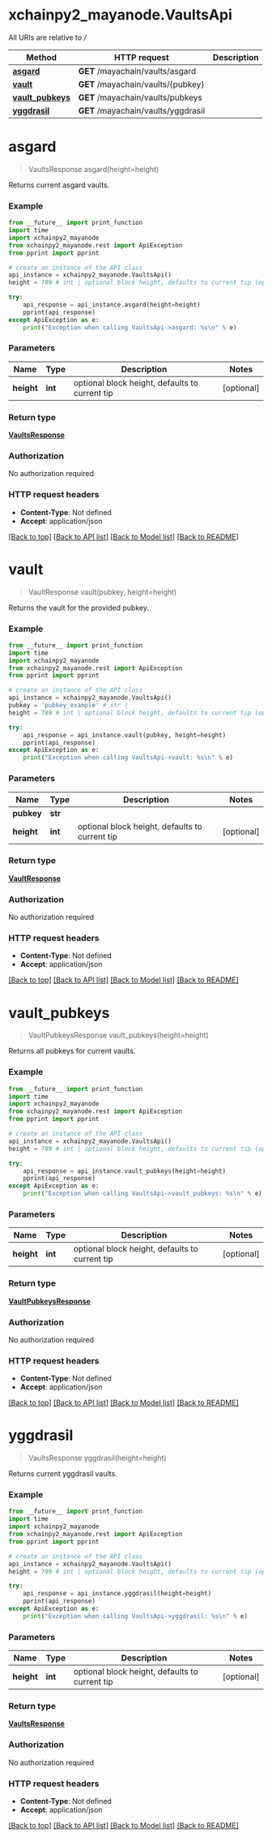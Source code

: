 # xchainpy2_mayanode.VaultsApi

All URIs are relative to */*

Method | HTTP request | Description
------------- | ------------- | -------------
[**asgard**](VaultsApi.md#asgard) | **GET** /mayachain/vaults/asgard | 
[**vault**](VaultsApi.md#vault) | **GET** /mayachain/vaults/{pubkey} | 
[**vault_pubkeys**](VaultsApi.md#vault_pubkeys) | **GET** /mayachain/vaults/pubkeys | 
[**yggdrasil**](VaultsApi.md#yggdrasil) | **GET** /mayachain/vaults/yggdrasil | 

# **asgard**
> VaultsResponse asgard(height=height)



Returns current asgard vaults.

### Example
```python
from __future__ import print_function
import time
import xchainpy2_mayanode
from xchainpy2_mayanode.rest import ApiException
from pprint import pprint

# create an instance of the API class
api_instance = xchainpy2_mayanode.VaultsApi()
height = 789 # int | optional block height, defaults to current tip (optional)

try:
    api_response = api_instance.asgard(height=height)
    pprint(api_response)
except ApiException as e:
    print("Exception when calling VaultsApi->asgard: %s\n" % e)
```

### Parameters

Name | Type | Description  | Notes
------------- | ------------- | ------------- | -------------
 **height** | **int**| optional block height, defaults to current tip | [optional] 

### Return type

[**VaultsResponse**](VaultsResponse.md)

### Authorization

No authorization required

### HTTP request headers

 - **Content-Type**: Not defined
 - **Accept**: application/json

[[Back to top]](#) [[Back to API list]](../README.md#documentation-for-api-endpoints) [[Back to Model list]](../README.md#documentation-for-models) [[Back to README]](../README.md)

# **vault**
> VaultResponse vault(pubkey, height=height)



Returns the vault for the provided pubkey.

### Example
```python
from __future__ import print_function
import time
import xchainpy2_mayanode
from xchainpy2_mayanode.rest import ApiException
from pprint import pprint

# create an instance of the API class
api_instance = xchainpy2_mayanode.VaultsApi()
pubkey = 'pubkey_example' # str | 
height = 789 # int | optional block height, defaults to current tip (optional)

try:
    api_response = api_instance.vault(pubkey, height=height)
    pprint(api_response)
except ApiException as e:
    print("Exception when calling VaultsApi->vault: %s\n" % e)
```

### Parameters

Name | Type | Description  | Notes
------------- | ------------- | ------------- | -------------
 **pubkey** | **str**|  | 
 **height** | **int**| optional block height, defaults to current tip | [optional] 

### Return type

[**VaultResponse**](VaultResponse.md)

### Authorization

No authorization required

### HTTP request headers

 - **Content-Type**: Not defined
 - **Accept**: application/json

[[Back to top]](#) [[Back to API list]](../README.md#documentation-for-api-endpoints) [[Back to Model list]](../README.md#documentation-for-models) [[Back to README]](../README.md)

# **vault_pubkeys**
> VaultPubkeysResponse vault_pubkeys(height=height)



Returns all pubkeys for current vaults.

### Example
```python
from __future__ import print_function
import time
import xchainpy2_mayanode
from xchainpy2_mayanode.rest import ApiException
from pprint import pprint

# create an instance of the API class
api_instance = xchainpy2_mayanode.VaultsApi()
height = 789 # int | optional block height, defaults to current tip (optional)

try:
    api_response = api_instance.vault_pubkeys(height=height)
    pprint(api_response)
except ApiException as e:
    print("Exception when calling VaultsApi->vault_pubkeys: %s\n" % e)
```

### Parameters

Name | Type | Description  | Notes
------------- | ------------- | ------------- | -------------
 **height** | **int**| optional block height, defaults to current tip | [optional] 

### Return type

[**VaultPubkeysResponse**](VaultPubkeysResponse.md)

### Authorization

No authorization required

### HTTP request headers

 - **Content-Type**: Not defined
 - **Accept**: application/json

[[Back to top]](#) [[Back to API list]](../README.md#documentation-for-api-endpoints) [[Back to Model list]](../README.md#documentation-for-models) [[Back to README]](../README.md)

# **yggdrasil**
> VaultsResponse yggdrasil(height=height)



Returns current yggdrasil vaults.

### Example
```python
from __future__ import print_function
import time
import xchainpy2_mayanode
from xchainpy2_mayanode.rest import ApiException
from pprint import pprint

# create an instance of the API class
api_instance = xchainpy2_mayanode.VaultsApi()
height = 789 # int | optional block height, defaults to current tip (optional)

try:
    api_response = api_instance.yggdrasil(height=height)
    pprint(api_response)
except ApiException as e:
    print("Exception when calling VaultsApi->yggdrasil: %s\n" % e)
```

### Parameters

Name | Type | Description  | Notes
------------- | ------------- | ------------- | -------------
 **height** | **int**| optional block height, defaults to current tip | [optional] 

### Return type

[**VaultsResponse**](VaultsResponse.md)

### Authorization

No authorization required

### HTTP request headers

 - **Content-Type**: Not defined
 - **Accept**: application/json

[[Back to top]](#) [[Back to API list]](../README.md#documentation-for-api-endpoints) [[Back to Model list]](../README.md#documentation-for-models) [[Back to README]](../README.md)

